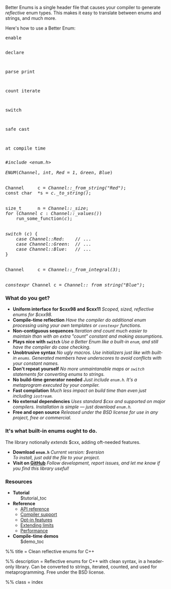 Better Enums is a single header file that causes your compiler to generate
*reflective* enum types. This makes it easy to translate between enums and
strings, and much more.

Here's how to use a Better Enum:

<div class="splash">
  <pre class="left">enable

declare


parse
print


count
iterate



switch






safe cast


at compile time</pre>
  <pre class="right"><em>#include</em> &lt;<em>enum.h</em>&gt;

<em>ENUM</em>(<em>Channel</em>, <em>int</em>, <em>Red</em> = <em>1</em>, <em>Green</em>, <em>Blue</em>)


Channel     c = <em>Channel::_from_string("Red")</em>;
const char  *s = <em>c._to_string()</em>;


size_t      n = <em>Channel::_size</em>;
<em>for</em> (<em>Channel c</em> : <em>Channel::_values()</em>)
    run_some_function(<em>c</em>);


<em>switch</em> (<em>c</em>) {
    <em>case Channel::Red</em>:    // ...
    <em>case Channel::Green</em>:  // ...
    <em>case Channel::Blue</em>:   // ...
}


Channel     c = <em>Channel::_from_integral(3)</em>;


<em>constexpr</em> Channel c = <em>Channel::_from_string("Blue")</em>;</pre>
</div>

### What do you get?

<ul class="blurbs">
  <li class="even">
    <strong>Uniform interface for $cxx98 and $cxx11</strong>
    <em>Scoped, sized, reflective enums for $cxx98.</em>
  </li>
  <li>
    <strong>Compile-time reflection</strong>
    <em>
      Have the compiler do additional enum processing using your own
      templates or <code>constexpr</code> functions.
    </em>
  </li>

  <li class="even">
    <strong>Non-contiguous sequences</strong>
    <em>
      Iteration and count much easier to maintain than with an extra "count"
      constant and making assumptions.
    </em>
  </li>
  <li>
    <strong>Plays nice with <code>switch</code></strong>
    <em>
      Use a Better Enum like a built-in <code>enum</code>, and still have the
      compiler do case checking.
    </em>
  </li>

  <li class="even">
    <strong>Unobtrusive syntax</strong>
    <em>
      No ugly macros. Use initializers just like with built-in
      <code>enums</code>. Generated members have underscores to avoid conflicts
      with your constant names.
    </em>
  </li>
  <li>
    <strong>Don't repeat yourself</strong>
    <em>
      No more unmaintanable maps or <code>switch</code> statements for
      converting enums to strings.
    </em>
  </li>

  <li class="even">
    <strong>No build-time generator needed</strong>
    <em>
      Just include <code>enum.h</code>. It's a metaprogram executed by your
      compiler.
    </em>
  </li>
  <li>
    <strong>Fast compilation</strong>
    <em>
      Much less impact on build time than even just including
      <code>iostream</code>.
    </em>
  </li>

  <li class="even">
    <strong>No external dependencies</strong>
    <em>
      Uses standard $cxx and supported on major compilers. Installation is
      simple &mdash; just download <code>enum.h</code>.
    </em>
  </li>
  <li>
    <strong>Free and open source</strong>
    <em>
      Released under the BSD license for use in any project, free or commercial.
    </em>
  </li>
</ul>

<div class="hack"></div>

### It's what built-in enums ought to do.

The library notionally <em>extends</em> $cxx, adding oft-needed features.

<ul class="blurbs act">
  <li class="even">
    <strong>Download <a $download><code>enum.h</code></a></strong>
    <em>
      Current version: $version<br />
      To install, just add the file to your project.
    </em>
  </li>
  <li>
    <strong>Visit on <a href="$repo">GitHub</a></strong>
    <em>
      Follow development, report issues, and let me know if you find this
      library useful!
    </em>
  </li>
</ul>

<div class="hack"></div>

### Resources

<ul class="blurbs resources">
  <li class="even">
    <a id="Tutorial"></a>
    <strong>Tutorial</strong>
    <ol>
      $tutorial_toc
    </ol>
  </li>
  <li>
    <strong>Reference</strong>
    <ul>
      <li><a href="${prefix}ApiReference.html">API reference</a></li>
      <li><a href="${prefix}CompilerSupport.html">Compiler support</a></li>
      <li><a href="${prefix}OptInFeatures.html">Opt-in features</a></li>
      <li><a href="${prefix}ExtendingLimits.html">Extending limits</a></li>
      <li><a href="${prefix}Performance.html">Performance</a></li>
    </ul>
  </li>

  <li class="even">
    <a id="CompileTimeDemos"></a>
    <strong>Compile-time demos</strong>
    <ul>
      $demo_toc
    </ul>
  </li>
</ul>

<div class="hack"></div>

%% title = Clean reflective enums for C++

%% description = Reflective enums for C++ with clean syntax, in a header-only
library. Can be converted to strings, iterated, counted, and used for
metaprogramming. Free under the BSD license.

%% class = index

